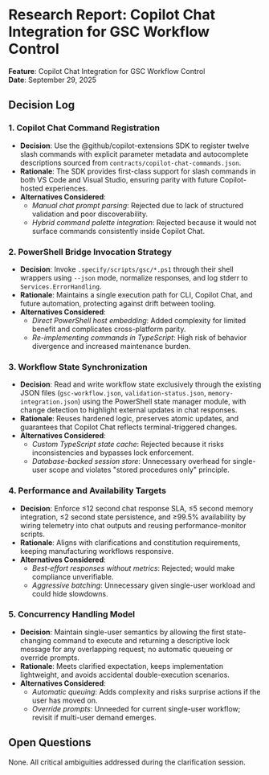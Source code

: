 # Research Report: Copilot Chat Integration for GSC Workflow Control

**Feature**: Copilot Chat Integration for GSC Workflow Control  
**Date**: September 29, 2025

## Decision Log

### 1. Copilot Chat Command Registration

- **Decision**: Use the @github/copilot-extensions SDK to register twelve slash commands with explicit parameter metadata and autocomplete descriptions sourced from `contracts/copilot-chat-commands.json`.
- **Rationale**: The SDK provides first-class support for slash commands in both VS Code and Visual Studio, ensuring parity with future Copilot-hosted experiences.
- **Alternatives Considered**:
  - *Manual chat prompt parsing*: Rejected due to lack of structured validation and poor discoverability.
  - *Hybrid command palette integration*: Rejected because it would not surface commands consistently inside Copilot Chat.

### 2. PowerShell Bridge Invocation Strategy

- **Decision**: Invoke `.specify/scripts/gsc/*.ps1` through their shell wrappers using `--json` mode, normalize responses, and log stderr to `Services.ErrorHandling`.
- **Rationale**: Maintains a single execution path for CLI, Copilot Chat, and future automation, protecting against drift between tooling.
- **Alternatives Considered**:
  - *Direct PowerShell host embedding*: Added complexity for limited benefit and complicates cross-platform parity.
  - *Re-implementing commands in TypeScript*: High risk of behavior divergence and increased maintenance burden.

### 3. Workflow State Synchronization

- **Decision**: Read and write workflow state exclusively through the existing JSON files (`gsc-workflow.json`, `validation-status.json`, `memory-integration.json`) using the PowerShell state manager module, with change detection to highlight external updates in chat responses.
- **Rationale**: Reuses hardened logic, preserves atomic updates, and guarantees that Copilot Chat reflects terminal-triggered changes.
- **Alternatives Considered**:
  - *Custom TypeScript state cache*: Rejected because it risks inconsistencies and bypasses lock enforcement.
  - *Database-backed session store*: Unnecessary overhead for single-user scope and violates "stored procedures only" principle.

### 4. Performance and Availability Targets

- **Decision**: Enforce ≤12 second chat response SLA, ≤5 second memory integration, ≤2 second state persistence, and ≥99.5% availability by wiring telemetry into chat outputs and reusing performance-monitor scripts.
- **Rationale**: Aligns with clarifications and constitution requirements, keeping manufacturing workflows responsive.
- **Alternatives Considered**:
  - *Best-effort responses without metrics*: Rejected; would make compliance unverifiable.
  - *Aggressive batching*: Unnecessary given single-user workload and could hide slowdowns.

### 5. Concurrency Handling Model

- **Decision**: Maintain single-user semantics by allowing the first state-changing command to execute and returning a descriptive lock message for any overlapping request; no automatic queueing or override prompts.
- **Rationale**: Meets clarified expectation, keeps implementation lightweight, and avoids accidental double-execution scenarios.
- **Alternatives Considered**:
  - *Automatic queuing*: Adds complexity and risks surprise actions if the user has moved on.
  - *Override prompts*: Unneeded for current single-user workflow; revisit if multi-user demand emerges.

## Open Questions

None. All critical ambiguities addressed during the clarification session.
